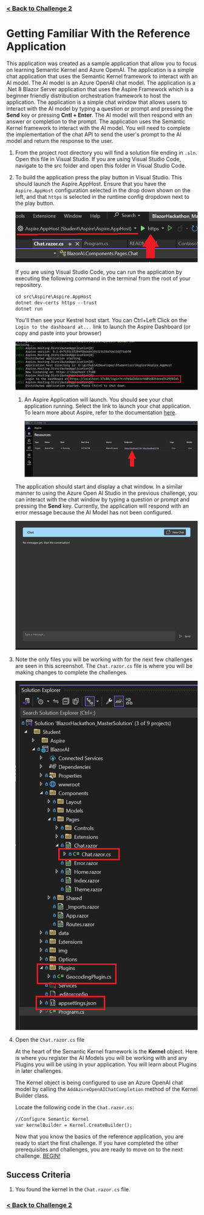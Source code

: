 ### [< Back to Challenge 2](../../Challenge-02.md)

# Getting Familiar With the Reference Application

This application was created as a sample application that allow you to focus on learning Semantic Kernel and Azure OpenAI. The application is a simple chat application that uses the Semantic Kernel framework to interact with an AI model. The AI model is an Azure OpenAI chat model. The application is a .Net 8 Blazor Server application that uses the Aspire Framework which is a beginner friendly distribution orchestration framework to host the application. The application is a simple chat window that allows users to interact with the AI model by typing a question or prompt and pressing the **Send** key or pressing **Cntl + Enter**. The AI model will then respond with an answer or completion to the prompt. The application uses the Semantic Kernel framework to interact with the AI model. You will need to complete the implementation of the chat API to send the user's prompt to the AI model and return the response to the user.

1. From the project root directory you will find a solution file ending in `.sln`. Open this file in Visual Studio. If you are using Visual Studio Code, navigate to the src folder and open this folder in Visual Studio Code.
1. To build the application press the play button in Visual Studio. This should launch the Aspire.AppHost. Ensure that you have the `Aspire.AppHost` configuration selected in the drop down shown on the left, and that `https` is selected in the runtime config dropdown next to the play button.

    ![Play Visual Studio](../images/playvisualstudio.png)

    If you are using Visual Studio Code, you can run the application by executing the following command in the terminal from the root of your repository.

    ```console
    cd src\Aspire\Aspire.AppHost
    dotnet dev-certs https --trust
    dotnet run
    ```

    You'll then see your Kestrel host start. You can Ctrl+Left Click on the `Login to the dashboard at...` link to launch the Aspire Dashboard (or copy and paste into your browser)

    ![Aspire startup](../images/run_aspire_console.png)

    1. An Aspire Application will launch. You should see your chat application running. Select the link to launch your chat application. To learn more about Aspire, refer to the documentation [here](https://learn.microsoft.com/en-us/dotnet/aspire/get-started/aspire-overview).

        ![Aspire Https](../images/aspirehttps.png)

    The application should start and display a chat window. In a similar manner to using the Azure Open AI Studio in the previous challenge, you can interact with the chat window by typing a question or prompt and pressing the **Send** key. Currently, the application will respond with an error message because the AI Model has not been configured.

    ![Challenge 02 - Image 01](../images/ch02i01.png)

1. Note the only files you will be working with for the next few challenges are seen in this screenshot. The `Chat.razor.cs` file is where you will be making changes to complete the challenges.

    ![Files for Challenge](../images/filesforchallenges.png)

1. Open the `Chat.razor.cs` file

    At the heart of the Semantic Kernel framework is the **Kernel** object. Here is where you register the AI Models you will be working with and any Plugins you will be using in your application. You will learn about Plugins in later challenges.

    The Kernel object is being configured to use an Azure OpenAI chat model by calling the ```AddAzureOpenAIChatCompletion``` method of the Kernel Builder class.  

    Locate the following code in the ```Chat.razor.cs```:

    ```CSharp
    //Configure Semantic Kernel
    var kernelBuilder = Kernel.CreateBuilder();
    ```

    Now that you know the basics of the reference application, you are ready to start the first challenge. If you have completed the other prerequisites and challenges, you are ready to move on to the next challenge. [BEGIN!](../../Challenge-02.md#challenges)

## Success Criteria

1. You found the kernel in the `Chat.razor.cs` file.

### [< Back to Challenge 2](../../Challenge-02.md)
